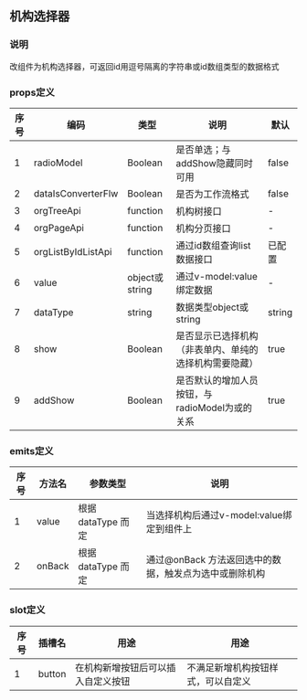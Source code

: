 ## 机构选择器

### 说明

改组件为机构选择器，可返回id用逗号隔离的字符串或id数组类型的数据格式

### props定义

| 序号 | 编码                 | 类型            | 说明                           | 默认     |
|----|--------------------|---------------|------------------------------|--------|
| 1  | radioModel         | Boolean       | 是否单选；与addShow隐藏同时可用          | false  |
| 2  | dataIsConverterFlw | Boolean       | 是否为工作流格式                     | false  |
| 3  | orgTreeApi         | function      | 机构树接口                        | -      |
| 4  | orgPageApi         | function      | 机构分页接口                       | -      |
| 5  | orgListByIdListApi | function      | 通过id数组查询list数据接口             | 已配置    |
| 6  | value              | object或string | 通过v-model:value绑定数据          | -      |
| 7  | dataType           | string        | 数据类型object或string            | string |
| 8  | show               | Boolean       | 是否显示已选择机构（非表单内、单纯的选择机构需要隐藏）  | true   |
| 9  | addShow            | Boolean       | 是否默认的增加人员按钮，与radioModel为或的关系 | true   |

### emits定义

| 序号 | 方法名    | 参数类型           | 说明                              |
|----|--------|----------------|---------------------------------|
| 1  | value  | 根据 dataType 而定 | 当选择机构后通过v-model:value绑定到组件上     |
| 2  | onBack | 根据 dataType 而定 | 通过@onBack 方法返回选中的数据，触发点为选中或删除机构 |

### slot定义

| 序号 | 插槽名    | 用途                | 用途                |
|----|--------|-------------------|-------------------|
| 1  | button | 在机构新增按钮后可以插入自定义按钮 | 不满足新增机构按钮样式，可以自定义 |
